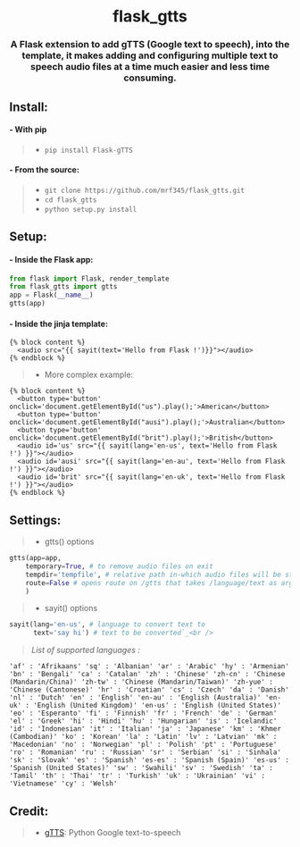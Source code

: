 <h1 align='center'>flask_gtts</h1>
<h3 align='center'>A Flask extension to add gTTS (Google text to speech), into the template, it makes adding and configuring multiple text to speech audio files at a time much easier and less time consuming.</h3>

## Install:
#### - With pip
> - `pip install Flask-gTTS` <br />

#### - From the source:
> - `git clone https://github.com/mrf345/flask_gtts.git`<br />
> - `cd flask_gtts` <br />
> - `python setup.py install`

## Setup:
#### - Inside the Flask app:
```python
from flask import Flask, render_template
from flask_gtts import gtts
app = Flask(__name__)
gtts(app)
```

#### - Inside the jinja template:
```jinja
{% block content %}
  <audio src="{{ sayit(text='Hello from Flask !')}}"></audio>
{% endblock %}
```
> - More complex example:

```jinja
{% block content %}
  <button type='button' onclick='document.getElementById("us").play();'>American</button>
  <button type='button' onclick='document.getElementById("ausi").play();'>Australian</button>
  <button type='button' onclick='document.getElementById("brit").play();'>British</button>
  <audio id='us' src="{{ sayit(lang='en-us', text='Hello from Flask !') }}"></audio>
  <audio id='ausi' src="{{ sayit(lang='en-au', text='Hello from Flask !') }}"></audio>
  <audio id='brit' src="{{ sayit(lang='en-uk', text='Hello from Flask !') }}"></audio>
{% endblock %}
```

## Settings:
> - gtts() options

```python
gtts(app=app,
    temporary=True, # to remove audio files on exit
    tempdir='tempfile', # relative path in-which audio files will be stored
    route=False # opens route on /gtts that takes /language/text as args to return gtts mp3 link
    ) 
```
> - sayit() options

```python
sayit(lang='en-us', # language to convert text to
      text='say hi') # text to be converted`_<br />
```

> _List of supported languages :_

`
    'af' : 'Afrikaans'
    'sq' : 'Albanian'
    'ar' : 'Arabic'
    'hy' : 'Armenian'
    'bn' : 'Bengali'
    'ca' : 'Catalan'
    'zh' : 'Chinese'
    'zh-cn' : 'Chinese (Mandarin/China)'
    'zh-tw' : 'Chinese (Mandarin/Taiwan)'
    'zh-yue' : 'Chinese (Cantonese)'
    'hr' : 'Croatian'
    'cs' : 'Czech'
    'da' : 'Danish'
    'nl' : 'Dutch'
    'en' : 'English'
    'en-au' : 'English (Australia)'
    'en-uk' : 'English (United Kingdom)'
    'en-us' : 'English (United States)'
    'eo' : 'Esperanto'
    'fi' : 'Finnish'
    'fr' : 'French'
    'de' : 'German'
    'el' : 'Greek'
    'hi' : 'Hindi'
    'hu' : 'Hungarian'
    'is' : 'Icelandic'
    'id' : 'Indonesian'
    'it' : 'Italian'
    'ja' : 'Japanese'
    'km' : 'Khmer (Cambodian)'
    'ko' : 'Korean'
    'la' : 'Latin'
    'lv' : 'Latvian'
    'mk' : 'Macedonian'
    'no' : 'Norwegian'
    'pl' : 'Polish'
    'pt' : 'Portuguese'
    'ro' : 'Romanian'
    'ru' : 'Russian'
    'sr' : 'Serbian'
    'si' : 'Sinhala'
    'sk' : 'Slovak'
    'es' : 'Spanish'
    'es-es' : 'Spanish (Spain)'
    'es-us' : 'Spanish (United States)'
    'sw' : 'Swahili'
    'sv' : 'Swedish'
    'ta' : 'Tamil'
    'th' : 'Thai'
    'tr' : 'Turkish'
    'uk' : 'Ukrainian'
    'vi' : 'Vietnamese'
    'cy' : 'Welsh'
`

## Credit:
> - [gTTS][2c6d97b1]: Python Google text-to-speech

  [2c6d97b1]: https://github.com/pndurette/gTTS "gTTs repo"
